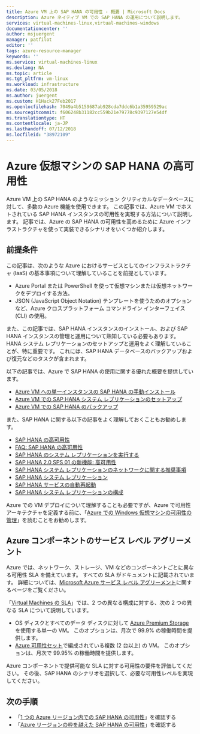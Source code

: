 ```yaml
---
title: Azure VM 上の SAP HANA の可用性 - 概要 | Microsoft Docs
description: Azure ネイティブ VM での SAP HANA の運用について説明します。
services: virtual-machines-linux,virtual-machines-windows
documentationcenter: ''
author: msjuergent
manager: patfilot
editor: ''
tags: azure-resource-manager
keywords: ''
ms.service: virtual-machines-linux
ms.devlang: NA
ms.topic: article
ms.tgt_pltfrm: vm-linux
ms.workload: infrastructure
ms.date: 03/05/2018
ms.author: juergent
ms.custom: H1Hack27Feb2017
ms.openlocfilehash: 7049a4b5159687ab928cda7ddc6b1a35959529ac
ms.sourcegitcommit: f606248b31182cc559b21e79778c9397127e54df
ms.translationtype: HT
ms.contentlocale: ja-JP
ms.lasthandoff: 07/12/2018
ms.locfileid: "38972109"
---
```

# <a name="sap-hana-high-availability-for-azure-virtual-machines"></a>Azure 仮想マシンの SAP HANA の高可用性

Azure VM 上の SAP HANA のようなミッション クリティカルなデータベースに対して、多数の Azure 機能を使用できます。 この記事では、Azure VM でホストされている SAP HANA インスタンスの可用性を実現する方法について説明します。 記事では、Azure の SAP HANA の可用性を高めるために Azure インフラストラクチャを使って実装できるシナリオをいくつか紹介します。 

## <a name="prerequisites"></a>前提条件

この記事は、次のような Azure におけるサービスとしてのインフラストラクチャ (IaaS) の基本事項について理解していることを前提としています。 

- Azure Portal または PowerShell を使って仮想マシンまたは仮想ネットワークをデプロイする方法。
- JSON (JavaScript Object Notation) テンプレートを使うためのオプションなど、Azure クロスプラットフォーム コマンドライン インターフェイス (CLI) の使用。

また、この記事では、SAP HANA インスタンスのインストール、および SAP HANA インスタンスの管理と運用について熟知している必要もあります。 HANA システム レプリケーションのセットアップと運用をよく理解していることが、特に重要です。 これには、SAP HANA データベースのバックアップおよび復元などのタスクが含まれます。

以下の記事では、Azure で SAP HANA の使用に関する優れた概要を提供しています。

- [Azure VM への単一インスタンスの SAP HANA の手動インストール](https://docs.microsoft.com/azure/virtual-machines/workloads/sap/hana-get-started)
- [Azure VM での SAP HANA システム レプリケーションのセットアップ](sap-hana-high-availability.md)
- [Azure VM での SAP HANA のバックアップ](https://docs.microsoft.com/azure/virtual-machines/workloads/sap/sap-hana-backup-guide)

また、SAP HANA に関する以下の記事をよく理解しておくこともお勧めします。

- [SAP HANA の高可用性](https://help.sap.com/viewer/6b94445c94ae495c83a19646e7c3fd56/2.0.02/en-US/6d252db7cdd044d19ad85b46e6c294a4.html)
- [FAQ: SAP HANA の高可用性](https://archive.sap.com/documents/docs/DOC-66702)
- [SAP HANA のシステム レプリケーションを実行する](https://archive.sap.com/documents/docs/DOC-47702)
- [SAP HANA 2.0 SPS 01 の新機能: 高可用性](https://blogs.sap.com/2017/05/15/sap-hana-2.0-sps-01-whats-new-high-availability-by-the-sap-hana-academy/)
- [SAP HANA システム レプリケーションのネットワークに関する推奨事項](https://www.sap.com/documents/2016/06/18079a1c-767c-0010-82c7-eda71af511fa.html)
- [SAP HANA システム レプリケーション](https://help.sap.com/viewer/6b94445c94ae495c83a19646e7c3fd56/2.0.01/en-US/b74e16a9e09541749a745f41246a065e.html)
- [SAP HANA サービスの自動再起動](https://help.sap.com/viewer/6b94445c94ae495c83a19646e7c3fd56/2.0.01/en-US/cf10efba8bea4e81b1dc1907ecc652d3.html)
- [SAP HANA システム レプリケーションの構成](https://help.sap.com/viewer/6b94445c94ae495c83a19646e7c3fd56/2.0.01/en-US/676844172c2442f0bf6c8b080db05ae7.html)

Azure での VM デプロイについて理解することも必要ですが、Azure で可用性アーキテクチャを定義する前に、「[Azure での Windows 仮想マシンの可用性の管理](https://docs.microsoft.com/azure/virtual-machines/windows/manage-availability)」を読むことをお勧めします。

## <a name="service-level-agreements-for-azure-components"></a>Azure コンポーネントのサービス レベル アグリーメント

Azure では、ネットワーク、ストレージ、VM などのコンポーネントごとに異なる可用性 SLA を備えています。 すべての SLA がドキュメントに記載されています。 詳細については、[Microsoft Azure サービス レベル アグリーメント](https://azure.microsoft.com/support/legal/sla/)に関するページをご覧ください。 

「[Virtual Machines の SLA](https://azure.microsoft.com/support/legal/sla/virtual-machines/v1_6/)」では、2 つの異なる構成に対する、次の 2 つの異なる SLA について説明しています。

- OS ディスクとすべてのデータ ディスクに対して [Azure Premium Storage](https://docs.microsoft.com/azure/virtual-machines/windows/premium-storage) を使用する単一の VM。 このオプションは、月次で 99.9% の稼働時間を提供します。
- [Azure 可用性セット](https://docs.microsoft.com/azure/virtual-machines/windows/tutorial-availability-sets)で編成されている複数 (2 台以上) の VM。 このオプションは、月次で 99.95% の稼働時間を提供します。

Azure コンポーネントで提供可能な SLA に対する可用性の要件を評価してください。 その後、SAP HANA のシナリオを選択して、必要な可用性レベルを実現してください。

## <a name="next-steps"></a>次の手順

- 「[1 つの Azure リージョン内での SAP HANA の可用性](https://docs.microsoft.com/azure/virtual-machines/workloads/sap/sap-hana-availability-one-region)」を確認する
- 「[Azure リージョンの枠を越えた SAP HANA の可用性](https://docs.microsoft.com/azure/virtual-machines/workloads/sap/sap-hana-availability-across-regions)」を確認する 















  


